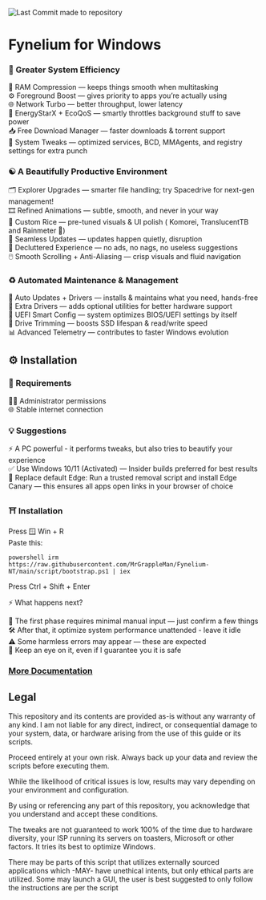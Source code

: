 ![Last Commit made to repository](https://img.shields.io/github/last-commit/MrGrappleMan/Fynelium-NT?style=for-the-badge)

# Fynelium for Windows

### 🚀 Greater System Efficiency

🧠 RAM Compression — keeps things smooth when multitasking \
⚙️ Foreground Boost — gives priority to apps you’re actually using \
🌐 Network Turbo — better throughput, lower latency \
🌱 EnergyStarX + EcoQoS — smartly throttles background stuff to save power \
📥 Free Download Manager — faster downloads & torrent support \
🔧 System Tweaks — optimized services, BCD, MMAgents, and registry settings for extra punch

### ☯️ A Beautifully Productive Environment

🗂️ Explorer Upgrades — smarter file handling; try Spacedrive for next-gen management! \
🎞️ Refined Animations — subtle, smooth, and never in your way \
🎨 Custom Rice — pre-tuned visuals & UI polish ( Komorei, TranslucentTB and Rainmeter 👀) \
🔄 Seamless Updates — updates happen quietly,  disruption \
🚫 Decluttered Experience — no ads, no nags, no useless suggestions \
🖱️ Smooth Scrolling + Anti-Aliasing — crisp visuals and fluid navigation

### ♻️ Automated Maintenance & Management

🔄 Auto Updates + Drivers — installs & maintains what you need, hands-free \
🧩 Extra Drivers — adds optional utilities for better hardware support \
🧬 UEFI Smart Config — system optimizes BIOS/UEFI settings by itself \
💽 Drive Trimming — boosts SSD lifespan & read/write speed \
📊 Advanced Telemetry — contributes to faster Windows evolution

## ⚙️ Installation

### 🧩 Requirements

🧑‍💻 Administrator permissions \
🌐 Stable internet connection

### 💡 Suggestions

⚡ A PC powerful - it performs tweaks, but also tries to beautify your experience \
✅ Use Windows 10/11 (Activated) — Insider builds preferred for best results \
🦊 Replace default Edge: Run a trusted removal script and install Edge Canary — this ensures all apps open links in your browser of choice

### ⛩️ Installation

Press 🪟 Win + R \
Paste this:

```
powershell irm https://raw.githubusercontent.com/MrGrappleMan/Fynelium-NT/main/script/bootstrap.ps1 | iex

```
Press Ctrl + Shift + Enter

⚡ What happens next?

🧠 The first phase requires minimal manual input — just confirm a few things \
🛠️ After that, it optimize system performance unattended - leave it idle \
⚠️ Some harmless errors may appear — these are expected \
👀 Keep an eye on it, even if I guarantee you it is safe

### [More Documentation](https://www.notion.so/Windows-27642d161cf980b395c2fbbd1d1f70ae?source=copy_link)

## Legal

This repository and its contents are provided as-is without any warranty of any kind.
I am not liable for any direct, indirect, or consequential damage to your system, data, or hardware arising from the use of this guide or its scripts.

Proceed entirely at your own risk. Always back up your data and review the scripts before executing them.

While the likelihood of critical issues is low, results may vary depending on your environment and configuration.

By using or referencing any part of this repository, you acknowledge that you understand and accept these conditions.

The tweaks are not guaranteed to work 100% of the time due to hardware diversity, your ISP running its servers on toasters, Microsoft or other factors.
It tries its best to optimize Windows.

There may be parts of this script that utilizes externally sourced applications which -MAY- have unethical intents, but only ethical parts are utilized.
Some may launch a GUI, the user is best suggested to only follow the instructions are per the script
